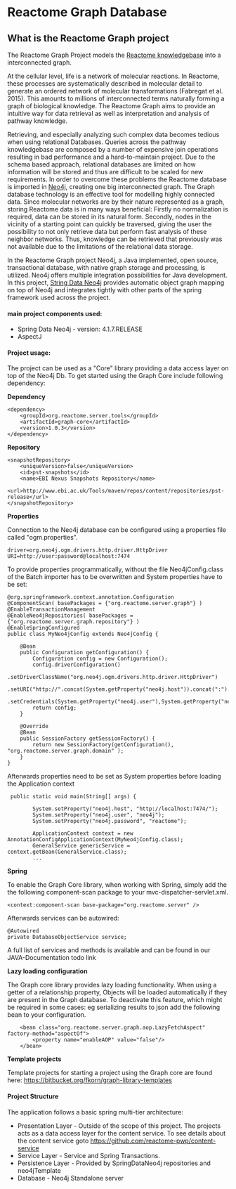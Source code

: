 <!--![Logo](https://cdn.evbuc.com/images/3621635/40070539972/1/logo.png)-->

# Reactome Graph Database

## What is the Reactome Graph project
 
The Reactome Graph Project models the [Reactome knowledgebase](http://www.reactome.org) into a interconnected graph.

At the cellular level, life is a network of molecular reactions. In Reactome, these processes are systematically described in molecular detail to generate an ordered network of molecular transformations (Fabregat et al. 2015). This amounts to millions of interconnected terms naturally forming a graph of biological knowledge. The Reactome Graph aims to provide an intuitive way for data retrieval as well as interpretation and analysis of pathway knowledge. 

Retrieving, and especially analyzing such complex data becomes tedious when using relational Databases. Queries across the pathway knowledgebase are composed by a number of expensive join operations resulting in bad performance and a hard-to-maintain project. Due to the schema based approach, relational databases are limited on how information will be stored and thus are difficult to be scaled for new requirements. 
In order to overcome these problems the Reactome database is imported in [Neo4j](http://neo4j.com), creating one big interconnected graph. The Graph database technology is an effective tool for modelling highly connected data. Since molecular networks are by their nature represented as a graph, storing Reactome data is in many ways beneficial: Firstly no normalization is required, data can be stored in its natural form. Secondly, nodes in the vicinity of a starting point can quickly be traversed, giving the user the possibility to not only retrieve data but perform fast analysis of these neighbor networks. Thus, knowledge can be retrieved that previously was not available due to the limitations of the relational data storage.

In the Reactome Graph project Neo4j, a Java implemented, open source, transactional database, with native graph storage and processing, is utilized. Neo4j offers multiple integration possibilities for Java development. In this project, [String Data Neo4j](http://projects.spring.io/spring-data-neo4j/)    provides automatic object graph mapping on top of Neo4j and integrates tightly with other parts of the spring framework used across the project.

#### main project components used:

* Spring Data Neo4j - version: 4.1.7.RELEASE
* AspectJ

#### Project usage: 

The project can be used as a "Core" library providing a data access layer on top of the Neo4j Db. To get started using the Graph Core include following dependency:

**Dependency** 

```
<dependency>
    <groupId>org.reactome.server.tools</groupId>
    <artifactId>graph-core</artifactId>
    <version>1.0.3</version>
</dependency>
```

**Repository**

```
<snapshotRepository>
    <uniqueVersion>false</uniqueVersion>
    <id>pst-snapshots</id>
    <name>EBI Nexus Snapshots Repository</name>
    <url>http://www.ebi.ac.uk/Tools/maven/repos/content/repositories/pst-release</url>
</snapshotRepository>
```

**Properties**

Connection to the Neo4j database can be configured using a properties file called "ogm.properties".

```
driver=org.neo4j.ogm.drivers.http.driver.HttpDriver
URI=http://user:password@localhost:7474
```

To provide properties programmatically, without the file Neo4jConfig.class of the Batch importer has to be overwritten and System properties have to be set:

```
@org.springframework.context.annotation.Configuration
@ComponentScan( basePackages = {"org.reactome.server.graph"} )
@EnableTransactionManagement
@EnableNeo4jRepositories( basePackages = {"org.reactome.server.graph.repository"} )
@EnableSpringConfigured
public class MyNeo4jConfig extends Neo4jConfig {

    @Bean
    public Configuration getConfiguration() {
        Configuration config = new Configuration();
        config.driverConfiguration()
                .setDriverClassName("org.neo4j.ogm.drivers.http.driver.HttpDriver")
                .setURI("http://".concat(System.getProperty("neo4j.host")).concat(":").concat(System.getProperty("neo4j.port")))
                .setCredentials(System.getProperty("neo4j.user"),System.getProperty("neo4j.password"));
        return config;
    }

    @Override
    @Bean
    public SessionFactory getSessionFactory() {
        return new SessionFactory(getConfiguration(), "org.reactome.server.graph.domain" );
    }
}
```

Afterwards properties need to be set as System properties before loading the Application context 

```
 public static void main(String[] args) {

        System.setProperty("neo4j.host", "http://localhost:7474/");
        System.setProperty("neo4j.user", "neo4j");
        System.setProperty("neo4j.password", "reactome");
        
        ApplicationContext context = new AnnotationConfigApplicationContext(MyNeo4jConfig.class);
        GeneralService genericService = context.getBean(GeneralService.class);
        ... 
```

**Spring**

To enable the Graph Core library, when working with Spring, simply add the the following component-scan package to your mvc-dispatcher-servlet.xml. 

```
<context:component-scan base-package="org.reactome.server" />
```

Afterwards services can be autowired: 

```
@Autowired
private DatabaseObjectService service;
```

A full list of services and methods is available and can be found in our JAVA-Documentation todo link

**Lazy loading configuration**

The Graph core library provides lazy loading functionality. When using a getter of a relationship property, Objects will be loaded automatically if they are present in the Graph database. To deactivate this feature, which might be required in some cases: eg serializing results to json add the following bean to your configuration.
```
    <bean class="org.reactome.server.graph.aop.LazyFetchAspect" factory-method="aspectOf">
        <property name="enableAOP" value="false"/>
    </bean>
```

**Template projects**

Template projects for starting a project using the Graph core are found here: https://bitbucket.org/fkorn/graph-library-templates


#### Project Structure

The application follows a basic spring multi-tier architecture:

* Presentation Layer - Outside of the scope of this project. The projects acts as a data access layer for the content service. To see details about the content service goto https://github.com/reactome-pwp/content-service 
* Service Layer - Service and Spring Transactions.
* Persistence Layer - Provided by SpringDataNeo4j repositories and neo4jTemplate
* Database - Neo4j Standalone server
